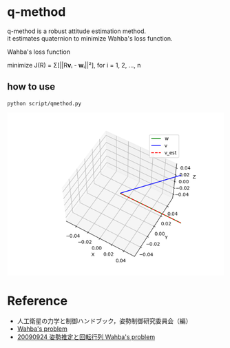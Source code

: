 # q-method  
q-method is a robust attitude estimation method.  
it estimates quaternion to minimize Wahba's loss function.  

Wahba's loss function

minimize J(R) = Σ[||R**v**ᵢ - **w**ᵢ||²], for i = 1, 2, ..., n

## how to use 
```
python script/qmethod.py
```

![Result](image/result.png)

# Reference  
 - 人工衛星の力学と制御ハンドブック，姿勢制御研究委員会（編）  
 - [Wahba's problem](https://en.wikipedia.org/wiki/Wahba%27s_problem)
 - [20090924 姿勢推定と回転行列 Wahba's problem](https://www.slideshare.net/slideshow/20090924/15277938#20)


